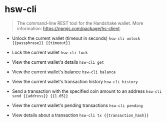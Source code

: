 # hsw-cli
> The command-line REST tool for the Handshake wallet.
> More information: <https://npmjs.com/package/hs-client>.

- Unlock the current wallet (timeout in seconds)
`hsw-cli unlock {{passphrase}} {{timeout}}`

- Lock the current wallet
`hsw-cli lock`

- View the current wallet's details
`hsw-cli get`

- View the current wallet's balance
`hsw-cli balance`

- View the current wallet's transaction history
`hsw-cli history`

- Send a transaction with the specified coin amount to an address
`hsw-cli send {{address}} {{1.05}}`

- View the current wallet's pending transactions
`hsw-cli pending`

- View details about a transaction
`hsw-cli tx {{transaction_hash}}`
